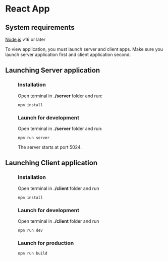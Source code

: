 # React App

## System requirements

[Node.js](https://nodejs.org/en/) v16 or later

To view application, you must launch server and client apps.
Make sure you launch server application first and client application second.

## Launching Server application

<div style="padding-left: 40px">

### Installation

Open terminal in **./server** folder and run:

```
npm install
```

### Launch for development

Open terminal in **./server** folder and run:

```
npm run server
```

The server starts at port 5024.

</div>

## Launching Client application

<div style="padding-left: 40px">

### Installation

Open terminal in **./client** folder and run

```
npm install
```

### Launch for development

Open terminal in **./client** folder and run

```
npm run dev
```

### Launch for production

```
npm run build
```

</div>
